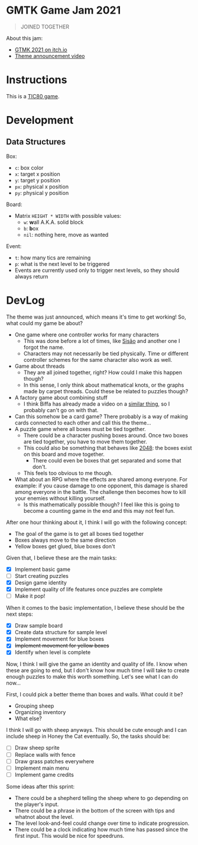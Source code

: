 # GMTK Game Jam 2021

> JOINED TOGETHER

About this jam:

- [GTMK 2021 on itch.io](https://itch.io/jam/gmtk-2021)
- [Theme announcement video](https://www.youtube.com/watch?v=XpzBfx45wUE)

# Instructions

This is a [TIC80 game](http://tic80.com/).

# Development

## Data Structures

Box:

- `c`: box color
- `x`: target x position
- `y`: target y position
- `px`: physical x position
- `py`: physical y position

Board:

- Matrix `HEIGHT * WIDTH` with possible values:
    - `w`: **w**all A.K.A. solid block
    - `b`: **b**ox
    - `nil`: nothing here, move as wanted

Event:

- `t`: how many tics are remaining
- `p`: what is the next level to be triggered
- Events are currently used only to trigger next levels, so they should always return

# DevLog

The theme was just announced, which means it's time to get working! So,
what could my game be about?

- One game where one controller works for many characters
    - This was done before a lot of times, like
      [Sisão](https://havana24.itch.io/sisao) and another one I forgot the name.
    - Characters may not necessarily be tied physically. Time or different
      controller schemes for the same character also work as well.
- Game about threads
    - They are all joined together, right? How could I make this happen though?
    - In this sense, I only think about mathematical knots, or the graphs made
      by carpet threads. Could these be related to puzzles though?
- A factory game about combining stuff
    - I think Biffa has already made a video on a
      [similar thing](https://shapez.io/), so I probably can't go on with that.
- Can this somehow be a card game? There probably is a way of making cards
  connected to each other and call this the theme...
- A puzzle game where all boxes must be tied together.
    - There could be a character pushing boxes around. Once two boxes are
      tied together, you have to move them together.
    - This could also be something that behaves like
      [2048](https://www.youtube.com/watch?v=9lIkyda3Fck):
      the boxes exist on this board and move together.
        - There could even be boxes that get separated and some that
          don't.
    - This feels too obvious to me though.
- What about an RPG where the effects are shared among everyone.
  For example: if you cause damage to one opponent, this damage is shared
  among everyone in the battle. The challenge then becomes how to kill your
  enemies without killing yourself.
    - Is this mathematically possible though? I feel like this is going to
      become a counting game in the end and this may not feel fun.

After one hour thinking about it, I think I will go with the following concept:

- The goal of the game is to get all boxes tied together
- Boxes always move to the same direction
- Yellow boxes get glued, blue boxes don't

Given that, I believe these are the main tasks:

- [x] Implement basic game
- [ ] Start creating puzzles
- [x] Design game identity
- [x] Implement quality of life features once puzzles are complete
- [ ] Make it pop!

When it comes to the basic implementation, I believe these should be the next
steps:

- [x] Draw sample board
- [x] Create data structure for sample level
- [x] Implement movement for blue boxes
- [x] ~~Implement movement for yellow boxes~~
- [x] Identify when level is complete

Now, I think I will give the game an identity and quality of life. I know when
these are going to end, but I don't know how much time I will take to
create enough puzzles to make this worth something. Let's see what
I can do now...

First, I could pick a better theme than boxes and walls. What could it be?

- Grouping sheep
- Organizing inventory
- What else?

I think I will go with sheep anyways. This should be cute enough and I can
include sheep in Honey the Cat eventually. So, the tasks should be:

- [ ] Draw sheep sprite
- [ ] Replace walls with fence
- [ ] Draw grass patches everywhere
- [ ] Implement main menu
- [ ] Implement game credits

Some ideas after this sprint:

- There could be a shepherd telling the sheep where to go depending on the
  player's input.
- There could be a phrase in the bottom of the screen with tips and whatnot
  about the level.
- The level look-and-feel could change over time to indicate progression.
- There could be a clock indicating how much time has passed since the
  first input. This would be nice for speedruns.
